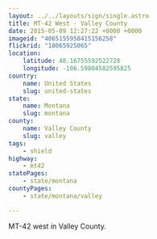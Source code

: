 ```yaml
---
layout: ../../layouts/sign/single.astro
title: MT-42 West - Valley County
date: 2015-05-09 12:27:22 +0000 +0000
imageid: "4065155958415156258"
flickrid: "18065925065"
location:
    latitude: 48.16755592522728
    longitude: -106.59804582595825
country:
    name: United States
    slug: united-states
state:
    name: Montana
    slug: montana
county:
    name: Valley County
    slug: valley
tags:
    - shield
highway:
    - mt42
statePages:
    - state/montana
countyPages:
    - state/montana/valley

---
```

MT-42 west in Valley County.